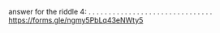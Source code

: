 answer for the riddle 4:
.
.
.
.
.
.
.
.
.
.
.
.
.
.
.
.
.
.
.
.
.
.
.
.
.
.
.
.
.
.
.
 https://forms.gle/ngmy5PbLq43eNWty5
